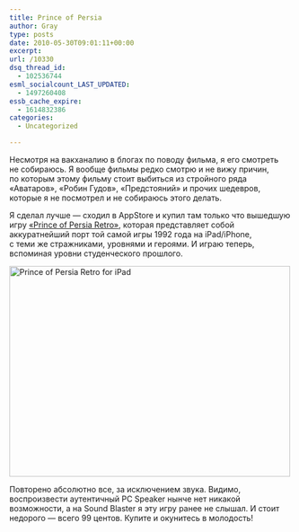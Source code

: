 ```yaml
---
title: Prince of Persia
author: Gray
type: posts
date: 2010-05-30T09:01:11+00:00
excerpt:
url: /10330
dsq_thread_id:
  - 102536744
esml_socialcount_LAST_UPDATED:
  - 1497260408
essb_cache_expire:
  - 1614832386
categories:
  - Uncategorized

---
```








Несмотря на&nbsp;вакханалию в&nbsp;блогах по&nbsp;поводу фильма, я&nbsp;его смотреть не&nbsp;собираюсь. Я&nbsp;вообще фильмы редко смотрю и&nbsp;не&nbsp;вижу причин, по&nbsp;которым этому фильму стоит выбиться из&nbsp;стройного ряда &laquo;Аватаров&raquo;, &laquo;Робин Гудов&raquo;, &laquo;Предстояний&raquo; и&nbsp;прочих шедевров, которые я&nbsp;не&nbsp;посмотрел и&nbsp;не&nbsp;собираюсь этого делать.

Я&nbsp;сделал лучше&nbsp;&mdash; сходил в&nbsp;AppStore и&nbsp;купил там только что вышедшую игру <a href="http://itunes.apple.com/us/app/prince-of-persia-retro/id373984189?mt=8" target="_blank">&laquo;Prince of&nbsp;Persia Retro&raquo;</a>, которая представляет собой аккуратнейший порт той самой игры 1992 года на&nbsp;iPad/iPhone, с&nbsp;теми&nbsp;же стражниками, уровнями и&nbsp;героями. И&nbsp;играю теперь, вспоминая уровни студенческого прошлого.

<img src="https://i2.wp.com/forumimg.net/blog/prince-1.jpg?resize=500%2C375" width="500" height="375" alt="Prince of Persia Retro for iPad" data-recalc-dims="1" /> 

Повторено абсолютно все, за&nbsp;исключением звука. Видимо, воспроизвести аутентичный PC&nbsp;Speaker нынче нет никакой возможности, а&nbsp;на&nbsp;Sound Blaster я&nbsp;эту игру ранее не&nbsp;слышал. И&nbsp;стоит недорого&nbsp;&mdash; всего 99&nbsp;центов. Купите и&nbsp;окунитесь в&nbsp;молодость!